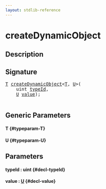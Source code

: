 ```yaml
---
layout: stdlib-reference
---
```


# createDynamicObject

## Description





## Signature 

<pre>
<a href="/stdlib-reference/global-decls/createDynamicObject#typeparam-T" class="code_type">T</a> <a href="/stdlib-reference/global-decls/createDynamicObject">createDynamicObject</a>&lt;<a href="/stdlib-reference/global-decls/createDynamicObject#typeparam-T" class="code_type">T</a>, <a href="/stdlib-reference/global-decls/createDynamicObject#typeparam-U" class="code_type">U</a>&gt;(
    <span class="code_keyword">uint</span> <a href="/stdlib-reference/global-decls/createDynamicObject#decl-typeId" class="code_param">typeId</a>,
    <a href="/stdlib-reference/global-decls/createDynamicObject#typeparam-U" class="code_type">U</a> <a href="/stdlib-reference/global-decls/createDynamicObject#decl-value" class="code_param">value</a>);

</pre>

## Generic Parameters

#### T {#typeparam-T}
#### U {#typeparam-U}

## Parameters

#### typeId  : uint {#decl-typeId}
#### value  : [U](/stdlib-reference/global-decls/createDynamicObject#typeparam-U) {#decl-value}

